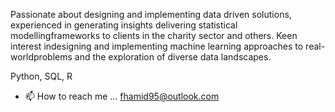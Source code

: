 Passionate about designing and implementing data driven solutions, experienced in generating insights delivering statistical modellingframeworks to clients in the charity sector and others. 
Keen interest indesigning and implementing machine learning approaches to real-worldproblems and the exploration of diverse data landscapes.

Python, SQL, R
- 📫 How to reach me ... fhamid95@outlook.com

<!---
farid-hamid/farid-hamid is a ✨ special ✨ repository because its `README.md` (this file) appears on your GitHub profile.
You can click the Preview link to take a look at your changes.
--->
